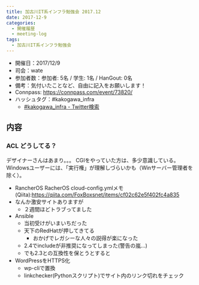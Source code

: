 ```yaml
---
title: 加古川IT系インフラ勉強会 2017.12
date: 2017-12-9
categories:
  - 開催履歴
  - meeting-log
tags:
  - 加古川IT系インフラ勉強会
---
```


* 開催日：2017/12/9
* 司会：wate
* 参加者数：参加者: 5名 / 学生: 1名 / HanGout: 0名
* 備考：気付いたことなど、自由に記入をお願いします！
* Connpass: https://connpass.com/event/73820/
* ハッシュタグ：#kakogawa_infra
    * [#kakogawa_infra - Twitter検索](https://twitter.com/search?q=%23kakogawa_infra&src=typd)

内容
-------------------------

### ACL どうしてる？

デザイナーさんはあまり。。。
CGIをやっていた方は、多少意識している。
Windowsユーザーには、「実行権」が理解しづらいかも（Winサーバー管理者を除く）。

* RancherOS RacherOS cloud-config.ymlメモ(Qiita):https://qiita.com/FoxBoxsnet/items/cf02c62e5f402fc4a835
* なんか激安サイトありますが
    * ２週間ほどトラブってました
* Ansible
    * 当初受けがいまいちだった
    * 天下のRedHatが押してきてる
        * おかげでレガシーな人々の説得が楽になった
    * 2.4でincludeが非推奨になってしまった(警告の嵐...)
    * でも2.3との互換性を保とうとすると
* WordPressをHTTPS化
    * wp-cliで置換
    * linkchecker(Pythonスクリプト)でサイト内のリンク切れをチェック
